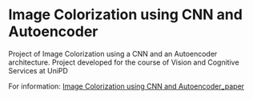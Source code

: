 # Image Colorization using CNN and Autoencoder
Project of Image Colorization using a CNN and an Autoencoder architecture. Project developed for the course of Vision and Cognitive Services at UniPD

For information:
[Image Colorization using CNN and Autoencoder_paper](https://github.com/luciadepaoli/Image-Colorization-using-CNN-and-Autoencoder/blob/main/Image%20Colorization%20using%20CNN%20and%20Autoencoder_paper.pdf)
